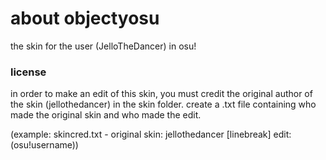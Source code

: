 # about objectyosu
the skin for the user (JelloTheDancer) in osu!



### license

in order to make an edit of this skin, you must credit the original author of the skin (jellothedancer) in the skin folder.
create a .txt file containing who made the original skin and who made the edit.

(example: skincred.txt - original skin: jellothedancer [linebreak] edit:(osu!username))
